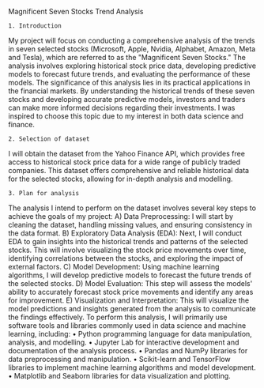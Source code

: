 Magnificent Seven Stocks Trend Analysis

    1. Introduction

My project will focus on conducting a comprehensive analysis of the trends in seven selected stocks (Microsoft, Apple, Nvidia, Alphabet, Amazon, Meta and Tesla), which are referred to as the "Magnificent Seven Stocks." The analysis involves exploring historical stock price data, developing predictive models to forecast future trends, and evaluating the performance of these models.
The significance of this analysis lies in its practical applications in the financial markets. By understanding the historical trends of these seven stocks and developing accurate predictive models, investors and traders can make more informed decisions regarding their investments. I was inspired to choose this topic due to my interest in both data science and finance. 

    2. Selection of dataset

I will obtain the dataset from the Yahoo Finance API, which provides free access to historical stock price data for a wide range of publicly traded companies. This dataset offers comprehensive and reliable historical data for the selected stocks, allowing for in-depth analysis and modelling.

    3. Plan for analysis

The analysis I intend to perform on the dataset involves several key steps to achieve the goals of my project:
    A) Data Preprocessing: I will start by cleaning the dataset, handling missing values, and ensuring consistency in the data format. 
    B) Exploratory Data Analysis (EDA): Next, I will conduct EDA to gain insights into the historical trends and patterns of the selected stocks. This will involve visualizing the stock price movements over time, identifying correlations between the stocks, and exploring the impact of external factors.
    C) Model Development: Using machine learning algorithms, I will develop predictive models to forecast the future trends of the selected stocks. 
    D) Model Evaluation:  This step will assess the models' ability to accurately forecast stock price movements and identify any areas for improvement.
    E) Visualization and Interpretation: This will visualize the model predictions and insights generated from the analysis to communicate the findings effectively. 
To perform this analysis, I will primarily use software tools and libraries commonly used in data science and machine learning, including:
    • Python programming language for data manipulation, analysis, and modelling.
    • Jupyter Lab for interactive development and documentation of the analysis process.
    • Pandas and NumPy libraries for data preprocessing and manipulation.
    • Scikit-learn and TensorFlow libraries to implement machine learning algorithms and model development.
    • Matplotlib and Seaborn libraries for data visualization and plotting.

